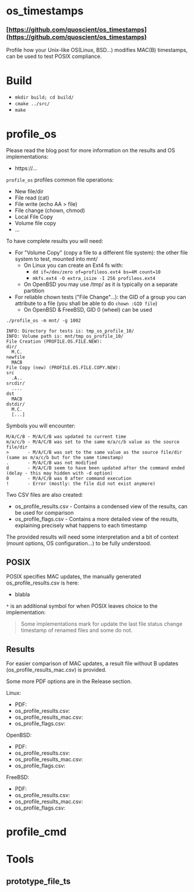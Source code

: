 # os_timestamps
### [https://github.com/quoscient/os_timestamps](https://github.com/quoscient/os_timestamps)

Profile how your Unix-like OS(Linux, BSD...)  modifies MAC(B) timestamps, can be used to test POSIX compliance.

# Build

- `mkdir build; cd build/`
- `cmake ../src/`
- `make`

# profile_os
Please read the blog post for more information on the results and OS implementations:
- https://...

`profile_os` profiles common file operations:
- New file/dir
- File read (cat)
- File write (echo AA > file)
- File change (chown, chmod)
- Local File Copy
- Volume file copy
- ...

To have complete results you will need:
- For "Volume Copy" (copy a file to a different file system): the other file system to test, mounted into mnt/
    - On Linux you can create an Ext4 fs with:
        - `dd if=/dev/zero of=profileos.ext4 bs=4M count=10`
        - `mkfs.ext4 -O extra_isize -I 256 profileos.ext4`
    - On OpenBSD you may use /tmp/ as it is typically on a separate partition
- For reliable chown tests ("File Change"...): the GID of a group you can attribute to a file (you shall be able to do `chown :GID file`)
    - On OpenBSD & FreeBSD, GID 0 (wheel) can be used

`./profile_os -m mnt/ -g 1002`

```
INFO: Directory for tests is: tmp_os_profile_10/
INFO: Volume path is: mnt/tmp_os_profile_10/
File Creation (PROFILE.OS.FILE.NEW):
dir/
  M.C.
newfile
  MACB
File Copy (new) (PROFILE.OS.FILE.COPY.NEW):
src
  .A..
srcdir/
  ....
dst
  MACB
dstdir/
  M.C.
  [...]
```

Symbols you will encounter:
```
M/A/C/B - M/A/C/B was updated to current time
m/a/c/b - M/A/C/B was set to the same m/a/c/b value as the source file/dir
>       - M/A/C/B was set to the same value as the source file/dir (same as m/a/c/b but for the same timestamp)
.       - M/A/C/B was not modified
d       - M/A/C/B seem to have been updated after the command ended (delay - this may hidden with -d option)
0       - M/A/C/B was 0 after command execution
!       - Error (mostly: the file did not exist anymore)
```

Two CSV files are also created:
- os_profile_results.csv - Contains a condensed view of the results, can be used for comparison
- os_profile_flags.csv   - Contains a more detailed view of the results, explaining precisely what happens to each timestamp

The provided results will need some interpretation and a bit of context (mount options, OS configuration...) to be fully understood.

## POSIX

POSIX specifies MAC updates, the manually generated os_profile_results.csv is here:
- blabla

`*` is an additional symbol for when POSIX leaves choice to the implementation:
> Some implementations mark for update the last file status change timestamp of renamed files and some do not.

## Results

For easier comparison of MAC updates, a result file without B updates (os_profile_results_mac.csv) is provided.

Some more PDF options are in the Release section.

Linux:
- PDF: 
- os_profile_results.csv:
- os_profile_results_mac.csv:
- os_profile_flags.csv:

OpenBSD:
- PDF: 
- os_profile_results.csv:
- os_profile_results_mac.csv:
- os_profile_flags.csv:

FreeBSD:
- PDF: 
- os_profile_results.csv:
- os_profile_results_mac.csv:
- os_profile_flags.csv:

# profile_cmd



# Tools
## prototype_file_ts
